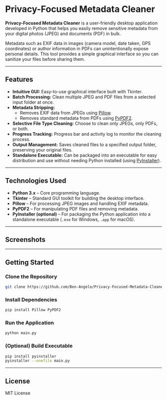 # Privacy-Focused Metadata Cleaner

**Privacy-Focused Metadata Cleaner** is a user-friendly desktop application developed in Python that helps you easily remove sensitive metadata from your digital photos (JPEG) and documents (PDF) in bulk.

Metadata such as EXIF data in images (camera model, date taken, GPS coordinates) or author information in PDFs can unintentionally expose personal details. This tool provides a simple graphical interface so you can sanitize your files before sharing them.

---

## Features

- **Intuitive GUI:** Easy-to-use graphical interface built with Tkinter.
- **Batch Processing:** Clean multiple JPEG and PDF files from a selected input folder at once.
- **Metadata Stripping:**
  - Removes EXIF data from JPEGs using [Pillow](https://python-pillow.org/).
  - Removes standard metadata from PDFs using [PyPDF2](https://pypdf2.readthedocs.io/).
- **Selective File Type Cleaning:** Choose to clean only JPEGs, only PDFs, or both.
- **Progress Tracking:** Progress bar and activity log to monitor the cleaning process.
- **Output Management:** Saves cleaned files to a specified output folder, preserving your original files.
- **Standalone Executable:** Can be packaged into an executable for easy distribution and use without needing Python installed (using [PyInstaller](https://pyinstaller.org/)).

---

## Technologies Used

- **Python 3.x** – Core programming language.
- **Tkinter** – Standard GUI toolkit for building the desktop interface.
- **Pillow** – For processing JPEG images and handling EXIF metadata.
- **PyPDF2** – For manipulating PDF files and removing metadata.
- **PyInstaller (optional)** – For packaging the Python application into a standalone executable (`.exe` for Windows, `.app` for macOS).

---

## Screenshots

<!-- Add screenshots here if available -->
<!-- ![App Screenshot](path/to/screenshot.png) -->

---

## Getting Started

### Clone the Repository

```bash
git clone https://github.com/Ben-Angelo/Privacy-Focused-Metadata-Cleaner.git
```

### Install Dependencies

```bash
pip install Pillow PyPDF2
```

### Run the Application

```bash
python main.py
```

### (Optional) Build Executable

```bash
pip install pyinstaller
pyinstaller --onefile main.py
```

---

## License

MIT License
